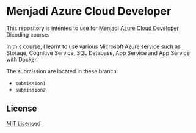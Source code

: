 # Menjadi Azure Cloud Developer

This repository is intented to use for [Menjadi Azure Cloud Developer](https://www.dicoding.com/academies/83) Dicoding course.

In this course, I learnt to use various Microsoft Azure service such as Storage, Cognitive Service, SQL Database, App Service and App Service with Docker.

The submission are located in these branch:

- `submission1`
- `submission2`

## License

[MIT Licensed](LICENSE)

